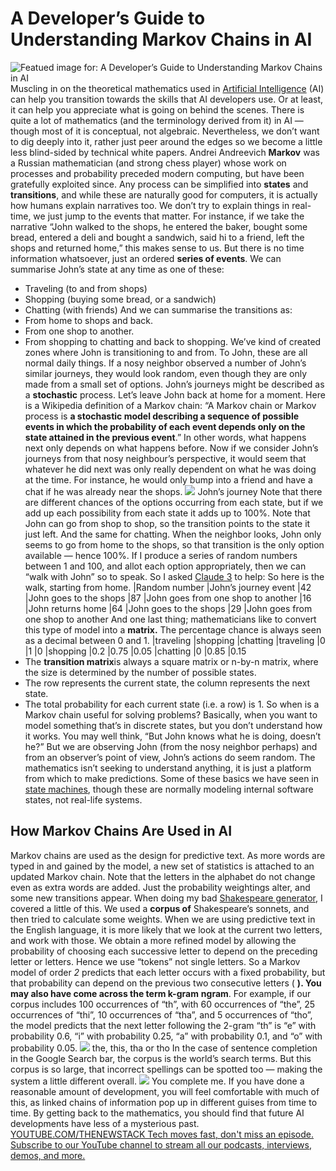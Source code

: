 # A Developer’s Guide to Understanding Markov Chains in AI
![Featued image for: A Developer’s Guide to Understanding Markov Chains in AI](https://cdn.thenewstack.io/media/2024/03/e02889d6-fre-sonneveld-k8ihtzoikq4-unsplash-1024x683.jpg)
Muscling in on the theoretical mathematics used in
[Artificial Intelligence](https://thenewstack.io/3-vectors-of-artificial-intelligence-and-machine-learning/) (AI) can help you transition towards the skills that AI developers use. Or at least, it can help you appreciate what is going on behind the scenes.
There is quite a lot of mathematics (and the terminology derived from it) in AI — though most of it is conceptual, not algebraic. Nevertheless, we don’t want to dig deeply into it, rather just peer around the edges so we become a little less blind-sided by technical white papers.
Andrei Andreevich
**Markov** was a Russian mathematician (and strong chess player) whose work on processes and probability preceded modern computing, but have been gratefully exploited since.
Any process can be simplified into
**states** and **transitions**, and while these are naturally good for computers, it is actually how humans explain narratives too. We don’t try to explain things in real-time, we just jump to the events that matter. For instance, if we take the narrative “John walked to the shops, he entered the baker, bought some bread, entered a deli and bought a sandwich, said hi to a friend, left the shops and returned home,” this makes sense to us. But there is no time information whatsoever, just an ordered **series of events**.
We can summarise John’s state at any time as one of these:
- Traveling (to and from shops)
- Shopping (buying some bread, or a sandwich)
- Chatting (with friends)
And we can summarise the transitions as:
- From home to shops and back.
- From one shop to another.
- From shopping to chatting and back to shopping.
We’ve kind of created zones where John is transitioning to and from. To John, these are all normal daily things. If a nosy neighbor observed a number of John’s similar journeys, they would look random, even though they are only made from a small set of options. John’s journeys might be described as a
**stochastic** process.
Let’s leave John back at home for a moment. Here is a Wikipedia definition of a Markov chain: “A Markov chain or Markov process is
**a stochastic model describing a sequence of possible events in which the probability of each event depends only on the state attained in the previous event**.”
In other words, what happens next only depends on what happens before. Now if we consider John’s journeys from that nosy neighbour’s perspective, it would seem that whatever he did next was only really dependent on what he was doing at the time. For instance, he would only bump into a friend and have a chat if he was already near the shops.
![](https://cdn.thenewstack.io/media/2024/03/e186b34b-untitled.png)
John’s journey
Note that there are different chances of the options occurring from each state, but if we add up each possibility from each state it adds up to 100%. Note that John can go from shop to shop, so the transition points to the state it just left. And the same for chatting. When the neighbor looks, John only seems to go from home to the shops, so that transition is the only option available — hence 100%.
If I produce a series of random numbers between 1 and 100, and allot each option appropriately, then we can “walk with John” so to speak. So I asked
[Claude 3](https://www.anthropic.com/news/claude-3-family) to help:
So here is the walk, starting from home.
|Random number
|John’s journey event
|42
|John goes to the shops
|87
|John goes from one shop to another
|16
|John returns home
|64
|John goes to the shops
|29
|John goes from one shop to another
And one last thing; mathematicians like to convert this type of model into a
**matrix.** The percentage chance is always seen as a decimal between 0 and 1.
|traveling
|shopping
|chatting
|traveling
|0
|1
|0
|shopping
|0.2
|0.75
|0.05
|chatting
|0
|0.85
|0.15
- The
**transition matrix**is always a square matrix or n-by-n matrix, where the size is determined by the number of possible states.
- The row represents the current state, the column represents the next state.
- The total probability for each current state (i.e. a row) is 1.
So when is a Markov chain useful for solving problems? Basically, when you want to model something that’s in discrete states, but you don’t understand how it works.
You may well think, “But John knows what he is doing, doesn’t he?” But we are observing John (from the nosy neighbor perhaps) and from an observer’s point of view, John’s actions do seem random. The mathematics isn’t seeking to understand anything, it is just a platform from which to make predictions.
Some of these basics we have seen in
[state machines](https://thenewstack.io/state-machines-for-devs-from-blockchain-to-aws-to-tv-sets/), though these are normally modeling internal software states, not real-life systems.
## How Markov Chains Are Used in AI
Markov chains are used as the design for predictive text. As more words are typed in and gained by the model, a new set of statistics is attached to an updated Markov chain.
Note that the letters in the alphabet do not change even as extra words are added. Just the probability weightings alter, and some new transitions appear. When doing my bad
[Shakespeare generator](https://thenewstack.io/beware-chatgpt-a-language-model-in-the-shape-of-shakespeare/), I covered a little of this. We used a **corpus of** Shakespeare’s sonnets, and then tried to calculate some weights.
When we are using predictive text in the English language, it is more likely that we look at the current two letters, and work with those. We obtain a more refined model by allowing the probability of choosing each successive letter to depend on the preceding letter or letters. Hence we use “tokens” not single letters.
So a Markov model of order
*2* predicts that each letter occurs with a fixed probability, but that probability can depend on the previous two consecutive letters ( **). You may also have come across the term k-gram** **ngram**. For example, if our corpus includes 100 occurrences of “th”, with 60 occurrences of “the”, 25 occurrences of “thi”, 10 occurrences of “tha”, and 5 occurrences of “tho”, the model predicts that the next letter following the 2-gram “th” is “e” with probability 0.6, “i” with probability 0.25, “a” with probability 0.1, and “o” with probability 0.05. ![](https://cdn.thenewstack.io/media/2024/03/59f6aebb-untitled-2-750x1024.png)
the, this, tha or tho
In the case of sentence completion in the Google Search bar, the corpus is the world’s search terms. But this corpus is so large, that incorrect spellings can be spotted too — making the system a little different overall.
![](https://cdn.thenewstack.io/media/2024/03/cc366506-untitled-3-1024x289.png)
You complete me.
If you have done a reasonable amount of development, you will feel comfortable with much of this, as linked chains of information pop up in different guises from time to time. By getting back to the mathematics, you should find that future AI developments have less of a mysterious past.
[
YOUTUBE.COM/THENEWSTACK
Tech moves fast, don't miss an episode. Subscribe to our YouTube
channel to stream all our podcasts, interviews, demos, and more.
](https://youtube.com/thenewstack?sub_confirmation=1)